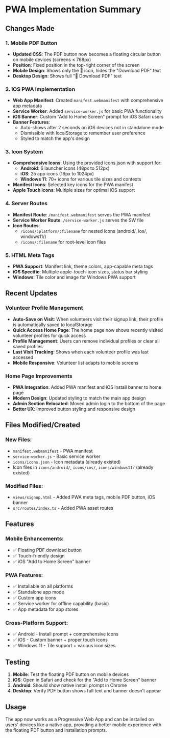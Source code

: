 # PWA Implementation Summary

## Changes Made

### 1. Mobile PDF Button
- **Updated CSS**: The PDF button now becomes a floating circular button on mobile devices (screens ≤ 768px)
- **Position**: Fixed position in the top-right corner of the screen
- **Mobile Design**: Shows only the 📄 icon, hides the "Download PDF" text
- **Desktop Design**: Shows full "📄 Download PDF" text

### 2. iOS PWA Implementation
- **Web App Manifest**: Created `manifest.webmanifest` with comprehensive app metadata
- **Service Worker**: Added `service-worker.js` for basic PWA functionality
- **iOS Banner**: Custom "Add to Home Screen" prompt for iOS Safari users
- **Banner Features**:
  - Auto-shows after 2 seconds on iOS devices not in standalone mode
  - Dismissible with localStorage to remember user preference
  - Styled to match the app's design

### 3. Icon System
- **Comprehensive Icons**: Using the provided icons.json with support for:
  - **Android**: 6 launcher icons (48px to 512px)
  - **iOS**: 25 app icons (16px to 1024px)
  - **Windows 11**: 70+ icons for various tile sizes and contexts
- **Manifest Icons**: Selected key icons for the PWA manifest
- **Apple Touch Icons**: Multiple sizes for optimal iOS support

### 4. Server Routes
- **Manifest Route**: `/manifest.webmanifest` serves the PWA manifest
- **Service Worker Route**: `/service-worker.js` serves the SW file
- **Icon Routes**: 
  - `/icons/:platform/:filename` for nested icons (android/, ios/, windows11/)
  - `/icons/:filename` for root-level icon files

### 5. HTML Meta Tags
- **PWA Support**: Manifest link, theme colors, app-capable meta tags
- **iOS Specific**: Multiple apple-touch-icon sizes, status bar styling
- **Windows**: Tile color and image for Windows PWA support

## Recent Updates

### Volunteer Profile Management
- **Auto-Save on Visit**: When volunteers visit their signup link, their profile is automatically saved to localStorage
- **Quick Access Home Page**: The home page now shows recently visited volunteer profiles for quick access
- **Profile Management**: Users can remove individual profiles or clear all saved profiles
- **Last Visit Tracking**: Shows when each volunteer profile was last accessed
- **Mobile Responsive**: Volunteer list adapts to mobile screens

### Home Page Improvements
- **PWA Integration**: Added PWA manifest and iOS install banner to home page
- **Modern Design**: Updated styling to match the main app design
- **Admin Section Relocated**: Moved admin login to the bottom of the page
- **Better UX**: Improved button styling and responsive design

## Files Modified/Created

### New Files:
- `manifest.webmanifest` - PWA manifest
- `service-worker.js` - Basic service worker
- `icons/icons.json` - Icon metadata (already existed)
- Icon files in `icons/android/`, `icons/ios/`, `icons/windows11/` (already existed)

### Modified Files:
- `views/signup.html` - Added PWA meta tags, mobile PDF button, iOS banner
- `src/routes/index.ts` - Added PWA asset routes

## Features

### Mobile Enhancements:
- ✅ Floating PDF download button
- ✅ Touch-friendly design
- ✅ iOS "Add to Home Screen" banner

### PWA Features:
- ✅ Installable on all platforms
- ✅ Standalone app mode
- ✅ Custom app icons
- ✅ Service worker for offline capability (basic)
- ✅ App metadata for app stores

### Cross-Platform Support:
- ✅ Android - Install prompt + comprehensive icons
- ✅ iOS - Custom banner + proper touch icons
- ✅ Windows 11 - Tile support + various icon sizes

## Testing
1. **Mobile**: Test the floating PDF button on mobile devices
2. **iOS**: Open in Safari and check for the "Add to Home Screen" banner
3. **Android**: Should show native install prompt in Chrome
4. **Desktop**: Verify PDF button shows full text and banner doesn't appear

## Usage
The app now works as a Progressive Web App and can be installed on users' devices like a native app, providing a better mobile experience with the floating PDF button and installation prompts.
